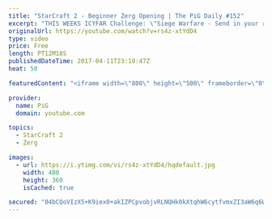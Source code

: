 ```yaml
---
title: "StarCraft 2 - Beginner Zerg Opening | The PiG Daily #152"
excerpt: "THIS WEEKS ICYFAR Challenge: \"Siege Warfare - Send in your replays with your best siege tactics. Some suggestions: tank-bunker push, a lurker nydus or a pylon-disruptor push. Gl!  Send submissions to eonblu95@gmail.com as attachment AND only ICYFAR as title! Latest submission is 24 hours before the show"
originalUrl: https://youtube.com/watch?v=rs4z-xtYdD4
type: video
price: Free
length: PT12M18S
publishedDateTime: 2017-04-11T23:10:47Z
heat: 50

featuredContent: "<iframe width=\"800\" height=\"500\" frameborder=\"0\" src=\"https://www.youtube.com/embed/rs4z-xtYdD4\" allow=\"accelerometer; autoplay; encrypted-media; gyroscope; picture-in-picture\" allowfullscreen></iframe>"

provider:
  name: PiG
  domain: youtube.com

topics:
  - StarCraft 2
  - Zerg

images:
  - url: https://i.ytimg.com/vi/rs4z-xtYdD4/hqdefault.jpg
    width: 480
    height: 360
    isCached: true

secured: "04bCQoVIzX5+K9iex0+akIZPCpvobjvRLNQHk0kXtqhW6cytfvmxZI3aW6q6WWjdf082HdAWlwZuDiBNvwbfEEW6k24teBUwDsKII3/flQWVUAPk9W0+ctekqh5JGM9wkyNHXEI5ZRaaOs0Ui7woO2bz7kM+v98Pn+tOeI0o+cYTMT8C8zQnRqLh2b4znEbjG9nOCPZSc4ATcPmYBhWy54e3DybbI8bHdsrg3VWEBvINrlxd+lnRRYFJ1Kv6wOEunRaBoVMn323z5KBdvi4QGDGfLfHCySWMHrQhGm9vzW+Ig4jiPmsaz4TduHwJxTNntUgtro0GlXDbYHrymFI4wCa4icNqu1jmZmENNVkHYVIFFZmV2SSCpYj3KeK7RSnu/Ps2v8OIdMWGhohXelVLm/5lhAUeX54KxBe8qmAMrU4=;VhhP0tV67Ym1d3v60ga22g=="
---
```


